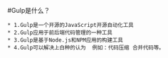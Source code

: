 #Gulp是什么？


    * 1.Gulp是一个开源的JavaScript开源自动化工具
    * 2.Gulp应用于前后端代码管理的一种工具
    * 3.Gulp是基于Node.js和NPM应用的构建工具
    * 4.Gulp可以解决上白种的认为  例如：代码压缩 合并代码等。
